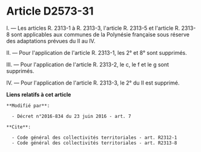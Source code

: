 # Article D2573-31

I. ― Les articles R. 2313-1 à R. 2313-3, l'article R. 2313-5 et l'article R. 2313-8 sont applicables aux communes de la
Polynésie française sous réserve des adaptations prévues du II au IV. 

II. ― Pour l'application de l'article R. 2313-1, les 2° et 8° sont supprimés. 

III. ― Pour l'application de l'article R. 2313-2, le c, le f et le g sont supprimés. 

IV. ― Pour l'application de l'article R. 2313-3, le 2° du II est supprimé.

**Liens relatifs à cet article**

	**Modifié par**:

	  - Décret n°2016-834 du 23 juin 2016 - art. 7

	**Cite**:

	  - Code général des collectivités territoriales - art. R2312-1
	  - Code général des collectivités territoriales - art. R2313-8
